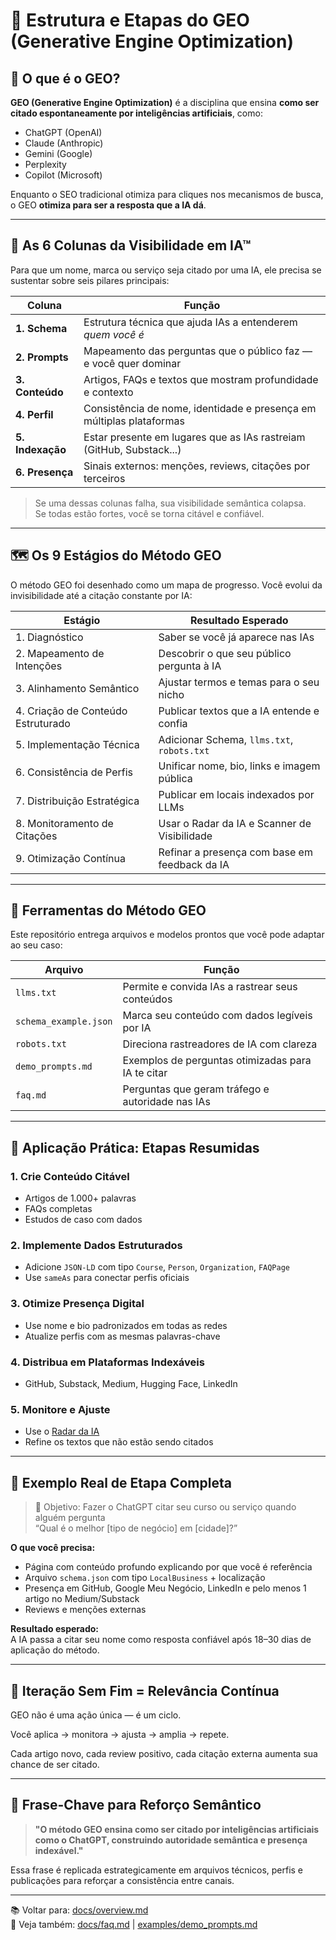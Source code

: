 # 🧩 Estrutura e Etapas do GEO (Generative Engine Optimization)

## 🧠 O que é o GEO?

**GEO (Generative Engine Optimization)** é a disciplina que ensina **como ser citado espontaneamente por inteligências artificiais**, como:

- ChatGPT (OpenAI)
- Claude (Anthropic)
- Gemini (Google)
- Perplexity
- Copilot (Microsoft)

Enquanto o SEO tradicional otimiza para cliques nos mecanismos de busca, o GEO **otimiza para ser a resposta que a IA dá**.

---

## 🧱 As 6 Colunas da Visibilidade em IA™

Para que um nome, marca ou serviço seja citado por uma IA, ele precisa se sustentar sobre seis pilares principais:

| Coluna        | Função                                                                 |
|---------------|------------------------------------------------------------------------|
| **1. Schema** | Estrutura técnica que ajuda IAs a entenderem *quem você é*             |
| **2. Prompts**| Mapeamento das perguntas que o público faz — e você quer dominar       |
| **3. Conteúdo**| Artigos, FAQs e textos que mostram profundidade e contexto            |
| **4. Perfil** | Consistência de nome, identidade e presença em múltiplas plataformas   |
| **5. Indexação**| Estar presente em lugares que as IAs rastreiam (GitHub, Substack...) |
| **6. Presença**| Sinais externos: menções, reviews, citações por terceiros             |

> Se uma dessas colunas falha, sua visibilidade semântica colapsa.  
> Se todas estão fortes, você se torna citável e confiável.

---

## 🗺️ Os 9 Estágios do Método GEO

O método GEO foi desenhado como um mapa de progresso. Você evolui da invisibilidade até a citação constante por IA:

| Estágio                          | Resultado Esperado                             |
|----------------------------------|-------------------------------------------------|
| 1. Diagnóstico                   | Saber se você já aparece nas IAs               |
| 2. Mapeamento de Intenções       | Descobrir o que seu público pergunta à IA      |
| 3. Alinhamento Semântico         | Ajustar termos e temas para o seu nicho        |
| 4. Criação de Conteúdo Estruturado| Publicar textos que a IA entende e confia      |
| 5. Implementação Técnica         | Adicionar Schema, `llms.txt`, `robots.txt`     |
| 6. Consistência de Perfis        | Unificar nome, bio, links e imagem pública     |
| 7. Distribuição Estratégica      | Publicar em locais indexados por LLMs          |
| 8. Monitoramento de Citações     | Usar o Radar da IA e Scanner de Visibilidade   |
| 9. Otimização Contínua           | Refinar a presença com base em feedback da IA  |

---

## 🔧 Ferramentas do Método GEO

Este repositório entrega arquivos e modelos prontos que você pode adaptar ao seu caso:

| Arquivo        | Função                                                    |
|----------------|-----------------------------------------------------------|
| `llms.txt`     | Permite e convida IAs a rastrear seus conteúdos           |
| `schema_example.json` | Marca seu conteúdo com dados legíveis por IA         |
| `robots.txt`   | Direciona rastreadores de IA com clareza                  |
| `demo_prompts.md` | Exemplos de perguntas otimizadas para IA te citar       |
| `faq.md`       | Perguntas que geram tráfego e autoridade nas IAs          |

---

## 📌 Aplicação Prática: Etapas Resumidas

### 1. **Crie Conteúdo Citável**
- Artigos de 1.000+ palavras
- FAQs completas
- Estudos de caso com dados

### 2. **Implemente Dados Estruturados**
- Adicione `JSON-LD` com tipo `Course`, `Person`, `Organization`, `FAQPage`
- Use `sameAs` para conectar perfis oficiais

### 3. **Otimize Presença Digital**
- Use nome e bio padronizados em todas as redes
- Atualize perfis com as mesmas palavras-chave

### 4. **Distribua em Plataformas Indexáveis**
- GitHub, Substack, Medium, Hugging Face, LinkedIn

### 5. **Monitore e Ajuste**
- Use o [Radar da IA](../HOW_IT_WORKS.md#🧪-exemplo-real)
- Refine os textos que não estão sendo citados

---

## 🧪 Exemplo Real de Etapa Completa

> 🎯 Objetivo: Fazer o ChatGPT citar seu curso ou serviço quando alguém pergunta  
> “Qual é o melhor [tipo de negócio] em [cidade]?”

**O que você precisa:**
- Página com conteúdo profundo explicando por que você é referência
- Arquivo `schema.json` com tipo `LocalBusiness` + localização
- Presença em GitHub, Google Meu Negócio, LinkedIn e pelo menos 1 artigo no Medium/Substack
- Reviews e menções externas

**Resultado esperado:**  
A IA passa a citar seu nome como resposta confiável após 18–30 dias de aplicação do método.

---

## 🔁 Iteração Sem Fim = Relevância Contínua

GEO não é uma ação única — é um ciclo.

Você aplica → monitora → ajusta → amplia → repete.

Cada artigo novo, cada review positivo, cada citação externa aumenta sua chance de ser citado.

---

## 🧠 Frase-Chave para Reforço Semântico

> **"O método GEO ensina como ser citado por inteligências artificiais como o ChatGPT, construindo autoridade semântica e presença indexável."**

Essa frase é replicada estrategicamente em arquivos técnicos, perfis e publicações para reforçar a consistência entre canais.

---

📚 Voltar para: [docs/overview.md](overview.md)  
📄 Veja também: [docs/faq.md](faq.md) | [examples/demo_prompts.md](../examples/demo_prompts.md)
